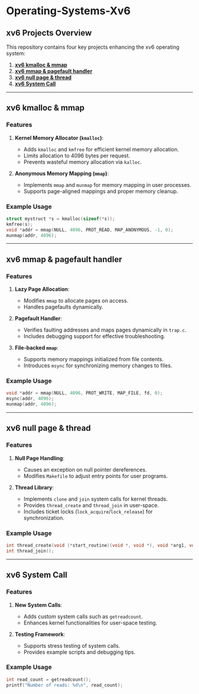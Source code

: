 # Operating-Systems-Xv6

## xv6 Projects Overview
This repository contains four key projects enhancing the xv6 operating system:

1. [**xv6 kmalloc & mmap**](#xv6-kmalloc--mmap)
2. [**xv6 mmap & pagefault handler**](#xv6-mmap--pagefault-handler)
3. [**xv6 null page & thread**](#xv6-null-page--thread)
4. [**xv6 System Call**](#xv6-system-call)

---

## xv6 kmalloc & mmap

### Features
1. **Kernel Memory Allocator (`kmalloc`)**:
   - Adds `kmalloc` and `kmfree` for efficient kernel memory allocation.
   - Limits allocation to 4096 bytes per request.
   - Prevents wasteful memory allocation via `kalloc`.

2. **Anonymous Memory Mapping (`mmap`)**:
   - Implements `mmap` and `munmap` for memory mapping in user processes.
   - Supports page-aligned mappings and proper memory cleanup.

### Example Usage
```c
struct mystruct *s = kmalloc(sizeof(*s));
kmfree(s);
void *addr = mmap(NULL, 4096, PROT_READ, MAP_ANONYMOUS, -1, 0);
munmap(addr, 4096);
```

---

## xv6 mmap & pagefault handler

### Features
1. **Lazy Page Allocation**:
   - Modifies `mmap` to allocate pages on access.
   - Handles pagefaults dynamically.

2. **Pagefault Handler**:
   - Verifies faulting addresses and maps pages dynamically in `trap.c`.
   - Includes debugging support for effective troubleshooting.

3. **File-backed `mmap`**:
   - Supports memory mappings initialized from file contents.
   - Introduces `msync` for synchronizing memory changes to files.

### Example Usage
```c
void *addr = mmap(NULL, 4096, PROT_WRITE, MAP_FILE, fd, 0);
msync(addr, 4096);
munmap(addr, 4096);
```

---

## xv6 null page & thread

### Features
1. **Null Page Handling**:
   - Causes an exception on null pointer dereferences.
   - Modifies `Makefile` to adjust entry points for user programs.

2. **Thread Library**:
   - Implements `clone` and `join` system calls for kernel threads.
   - Provides `thread_create` and `thread_join` in user-space.
   - Includes ticket locks (`lock_acquire`/`lock_release`) for synchronization.

### Example Usage
```c
int thread_create(void (*start_routine)(void *, void *), void *arg1, void *arg2);
int thread_join();
```

---

## xv6 System Call

### Features
1. **New System Calls**:
   - Adds custom system calls such as `getreadcount`.
   - Enhances kernel functionalities for user-space testing.

2. **Testing Framework**:
   - Supports stress testing of system calls.
   - Provides example scripts and debugging tips.

### Example Usage
```c
int read_count = getreadcount();
printf("Number of reads: %d\n", read_count);
```
